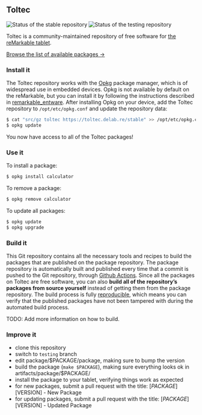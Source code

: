 ## Toltec

![Status of the stable repository](https://github.com/matteodelabre/toltec/workflows/stable/badge.svg)
![Status of the testing repository](https://github.com/matteodelabre/toltec/workflows/testing/badge.svg)

Toltec is a community-maintained repository of free software for [the reMarkable tablet](https://remarkable.com/).

[Browse the list of available packages →](https://toltec.delab.re/stable)

### Install it

The Toltec repository works with the [Opkg](https://code.google.com/archive/p/opkg/) package manager, which is of widespread use in embedded devices.
Opkg is not available by default on the reMarkable, but you can install it by following the instructions described in [remarkable\_entware](https://github.com/evidlo/remarkable_entware).
After installing Opkg on your device, add the Toltec repository to `/opt/etc/opkg.conf` and update the repository data:

```sh
$ cat "src/gz toltec https://toltec.delab.re/stable" >> /opt/etc/opkg.conf
$ opkg update
```

You now have access to all of the Toltec packages!

### Use it

To install a package:

```sh
$ opkg install calculator
```

To remove a package:

```sh
$ opkg remove calculator
```

To update all packages:

```sh
$ opkg update
$ opkg upgrade
```

### Build it

This Git repository contains all the necessary tools and recipes to build the packages that are published on the package repository.
The package repository is automatically built and published every time that a commit is pushed to the Git repository, through [Github Actions](https://docs.github.com/en/actions).
Since all the packages on Toltec are free software, you can also **build all of the repository’s packages from source yourself** instead of getting them from the package repository.
The build process is fully [reproducible](https://reproducible-builds.org/), which means you can verify that the published packages have not been tampered with during the automated build process.

TODO: Add more information on how to build.

<!-- to build all the packages, run `make` from the base repository. this will
involve downloading a docker image (1GB) and the remarkable toolchain which
will expand to 3GB. the final build artifacts will be found in `artifacts/`. -->

### Improve it

* clone this repository
* switch to `testing` branch
* edit package/$PACKAGE/package, making sure to bump the version
* build the package (`make $PACKAGE`), making sure everything looks ok in artifacts/package/$PACKAGE/
* install the package to your tablet, verifying things work as expected
* for new packages, submit a pull request with the title: [$PACKAGE][$VERSION] - New Package
* for updating packages, submit a pull request with the title: [$PACKAGE][$VERSION] - Updated Package
